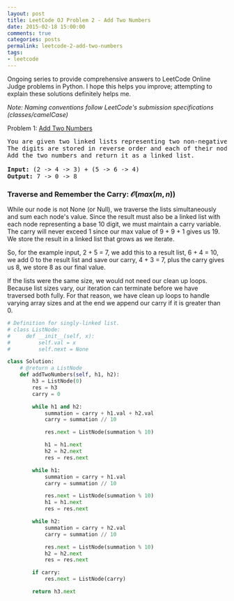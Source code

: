 ```yaml
---
layout: post
title: LeetCode OJ Problem 2 - Add Two Numbers
date: 2015-02-18 15:00:00
comments: true
categories: posts
permalink: leetcode-2-add-two-numbers
tags:
- leetcode
---
```

Ongoing series to provide comprehensive answers to LeetCode Online Judge problems in Python.
I hope this helps you improve; attempting to explain these solutions definitely helps me.

*Note\: Naming conventions follow LeetCode's submission specifications (classes/camelCase)*

Problem 1: [Add Two Numbers](https://oj.leetcode.com/problems/add-two-numbers/) 

<pre class=code>
You are given two linked lists representing two non-negative numbers. 
The digits are stored in reverse order and each of their nodes contain a single digit. 
Add the two numbers and return it as a linked list.

<b>Input:</b> (2 -> 4 -> 3) + (5 -> 6 -> 4)
<b>Output:</b> 7 -> 0 -> 8 
</pre>

### Traverse and Remember the Carry: $\mathcal{O}(max(m, n))$ 

While our node is not None (or Null), we traverse the lists simultaneously and sum each node's value. Since the result must also be a linked list with each node representing a base 10 digit, we must maintain a carry variable. The carry will never exceed 1 since our max value of 9 + 9 + 1 gives us 19. We store the result in a linked list that grows as we iterate. 

So, for the example input, 2 + 5 = 7, we add this to a result list, 6 + 4 = 10, we add 0 to the result list and save our carry, 4 + 3 = 7, plus the carry gives us 8, we store 8 as our final value. 

If the lists were the same size, we would not need our clean up loops. Because list sizes vary, our iteration can terminate before we have traversed both fully. For that reason, we have clean up loops to handle varying array sizes and at the end we append our carry if it is greater than 0.  

```python 
# Definition for singly-linked list.
# class ListNode:
#     def __init__(self, x):
#         self.val = x
#         self.next = None

class Solution:
    # @return a ListNode
    def addTwoNumbers(self, h1, h2):
        h3 = ListNode(0)
        res = h3
        carry = 0 

        while h1 and h2:
            summation = carry + h1.val + h2.val
            carry = summation // 10  

            res.next = ListNode(summation % 10)

            h1 = h1.next 
            h2 = h2.next
            res = res.next

        while h1:
            summation = carry + h1.val
            carry = summation // 10

            res.next = ListNode(summation % 10)
            h1 = h1.next
            res = res.next

        while h2: 
            summation = carry + h2.val
            carry = summation // 10

            res.next = ListNode(summation % 10)
            h2 = h2.next
            res = res.next

        if carry:
            res.next = ListNode(carry)

        return h3.next
```
